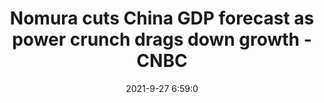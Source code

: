 ---
"title": "Nomura cuts China GDP forecast as power crunch drags down growth - CNBC"
"date": "2021-9-27 6:59:0"
"feed_name": "GOOGLENEWSINDUSTRIAL"
"feed_website": "https://news.google.com/search?q=industrial%2Bincident&hl=en-US&gl=US&ceid=US:en"
"feed_rss": "https://news.google.com/rss/search?q=industrial%2Bincident&hl=en-US&gl=US&ceid=US:en"
"link": "https://www.cnbc.com/2021/09/27/nomura-cuts-china-gdp-forecast-as-power-crunch-drags-down-growth.html"
"file": "_posts/2021-1-1-48543647f378b07067c8ff7955abd217362f8ebe.md"
"accident": "0"
"drilling": "0"
"dead": "0"
"injured": "0"
"where": "unknown site"
"place": "unknown place"
---